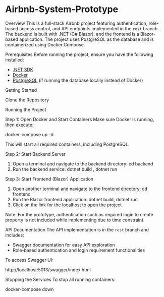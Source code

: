 # Airbnb-System-Prototype

Overview
This is a full-stack Airbnb project featuring authentication, role-based access control, and API endpoints implemented in the `rest` branch. The backend is built with .NET (C# Blazor), and the frontend is a Blazor-based application. The project uses PostgreSQL as the database and is containerized using Docker Compose.
 
Prerequisites
Before running the project, ensure you have the following installed:
- [.NET SDK](https://dotnet.microsoft.com/download)
- [Docker](https://www.docker.com/get-started)
- [PostgreSQL](https://www.postgresql.org/download/) (if running the database locally instead of Docker)
 
Getting Started
 
Clone the Repository
 
Running the Project
 
Step 1: Open Docker and Start Containers
Make sure Docker is running, then execute:
 
docker-compose up -d
 
This will start all required containers, including PostgreSQL.
 
Step 2: Start Backend Server
1. Open a terminal and navigate to the backend directory:
       cd backend
2. Run the backend service:
    dotnet build ,
    dotnet run

 
Step 3: Start Frontend (Blazor) Application
1. Open another terminal and navigate to the frontend directory:
    cd frontend
2. Run the Blazor frontend application:
    dotnet build,
    dotnet run
3. Click on the link for the localhost to open the project
 
Note: For the prototype, authentication such as required login to create property is not included while implementing due to time constraint.
 
API Documentation
The API implementation is in the `rest` branch and includes:
- Swagger documentation for easy API exploration
- Role-based authentication and login requirement functionalities
 
To access Swagger UI:
 
http://localhost:5013/swagger/index.html
 
 
Stopping the Services
To stop all running containers:
 
docker-compose down
